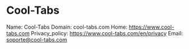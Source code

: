 
# Cool-Tabs

Name: Cool-Tabs
Domain: cool-tabs.com
Home: https://www.cool-tabs.com
Privacy_policy: https://www.cool-tabs.com/en/privacy
Email: soporte@cool-tabs.com

